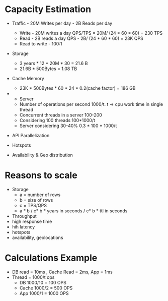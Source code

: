 # Capacity Estimation

- Traffic  - 20M Writes per day - 2B Reads per day
    - Write - 20M writes a day QPS/TPS = 20M/ (24 * 60 * 60)  = 230 TPS
    - Read - 2B reads a day QPS - 2B/ (24 * 60 * 60) = 23K QPS
    - Read to write - 100:1
- Storage
    - 3 years * 12 * 20M * 30 = 21.6 B
    - 21.6B * 500Bytes  = 1.08 TB
- Cache Memory
    - 23K * 500Bytes * 60 * 24 * 0.2(cache factor) = 186 GB
- - Server
  - Number of operations per second 1000/t. t -> cpu work time in single thread
  - Concurrent threads in a server 100-200
  - Considering 100 threads 100*1000/t
  - Server considering 30-40%  0.3 * 100 * 1000/t

- API Parallelization
- Hotspots
- Availability & Geo distribution

# Reasons to scale
- Storage
  - a = number of rows
  - b = size of rows
  - c = TPS/QPS 
  - a * b / c* b * years in seconds / c* b * ttl in seconds
- Throughput
- high response time
- hih latency
- hotspots
- availability, geolocations

# Calculations Example

- DB read = 10ms , Cache Read = 2ms, App = 1ms
- Thread  = 1000/t ops
  - DB 1000/10 = 100 OPS
  - Cache 1000/2 = 500 OPS
  - App 1000/1 = 1000 OPS
